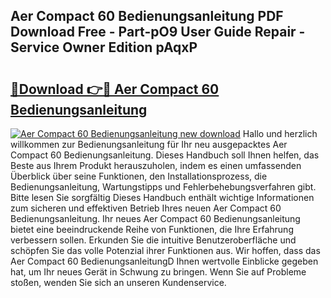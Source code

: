 ## Aer Compact 60 Bedienungsanleitung PDF Download Free - Part-pO9 User Guide Repair - Service Owner Edition pAqxP

# <h2><a href="http://df4mm1.blite.top/?on=Aer+Compact+60+Bedienungsanleitung">🔗Download 👉🔴 Aer Compact 60 Bedienungsanleitung</a></h2>

[![Aer Compact 60 Bedienungsanleitung new download](https://i.imgur.com/lujVjoI.png)](http://df4mm1.blite.top/?on=Aer+Compact+60+Bedienungsanleitung)
Hallo und herzlich willkommen zur Bedienungsanleitung für Ihr neu ausgepacktes Aer Compact 60 Bedienungsanleitung. Dieses Handbuch soll Ihnen helfen, das Beste aus Ihrem Produkt herauszuholen, indem es einen umfassenden Überblick über seine Funktionen, den Installationsprozess, die Bedienungsanleitung, Wartungstipps und Fehlerbehebungsverfahren gibt. Bitte lesen Sie sorgfältig Dieses Handbuch enthält wichtige Informationen zum sicheren und effektiven Betrieb Ihres neuen Aer Compact 60 Bedienungsanleitung. Ihr neues Aer Compact 60 Bedienungsanleitung bietet eine beeindruckende Reihe von Funktionen, die Ihre Erfahrung verbessern sollen. Erkunden Sie die intuitive Benutzeroberfläche und schöpfen Sie das volle Potenzial ihrer Funktionen aus. Wir hoffen, dass das Aer Compact 60 BedienungsanleitungD Ihnen wertvolle Einblicke gegeben hat, um Ihr neues Gerät in Schwung zu bringen. Wenn Sie auf Probleme stoßen, wenden Sie sich an unseren Kundenservice.
